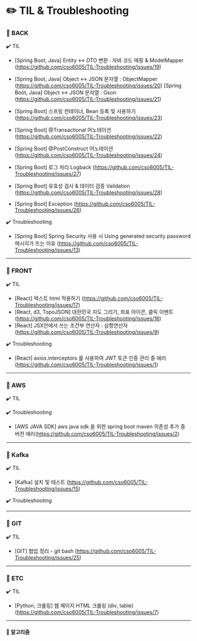 # :pencil2: TIL & Troubleshooting 

### :file_folder: BACK

:heavy_check_mark: TIL
- [Spring Boot, Java] Entity ↔ DTO 변환 : 자바 코드 매핑 & ModelMapper (https://github.com/cso6005/TIL-Troubleshooting/issues/19)
- [Spring Boot, Java] Object ↔ JSON 문자열 : ObjectMapper (https://github.com/cso6005/TIL-Troubleshooting/issues/20)
[Spring Boot, Java] Object ↔ JSON 문자열 : Gson (https://github.com/cso6005/TIL-Troubleshooting/issues/21)

- [Spring Boot] 스프링 컨테이너, Bean 등록 및 사용하기 (https://github.com/cso6005/TIL-Troubleshooting/issues/23)
- [Spring Boot] @Transactional 어노테이션 (https://github.com/cso6005/TIL-Troubleshooting/issues/22)
- [Spring Boot] @PostConstruct 어노테이션 (https://github.com/cso6005/TIL-Troubleshooting/issues/24)

- [Spring Boot] 로그 처리 Logback (https://github.com/cso6005/TIL-Troubleshooting/issues/27)
- [Spring Boot] 유효성 검사 & 데이터 검증 Vaildation (https://github.com/cso6005/TIL-Troubleshooting/issues/28)
- [Spring Boot] Exception (https://github.com/cso6005/TIL-Troubleshooting/issues/26)

:heavy_check_mark: Troubleshooting 
- [Spring Boot] Spring Security 사용 시 Using generated security password 메시지가 뜨는 이유 (https://github.com/cso6005/TIL-Troubleshooting/issues/13)

----
### :file_folder: FRONT

:heavy_check_mark: TIL

- [React] 텍스트 html 적용하기 (https://github.com/cso6005/TIL-Troubleshooting/issues/17)
- [React, d3, TopoJSON] 대한민국 지도 그리기, 좌표 아이콘, 클릭 이벤트 (https://github.com/cso6005/TIL-Troubleshooting/issues/16)
- [React] JSX안에서 쓰는 조건부 연산자 : 삼항연산자
 (https://github.com/cso6005/TIL-Troubleshooting/issues/9)
 
:heavy_check_mark: Troubleshooting
- [React] axios.interceptors 를 사용하여 JWT 토큰 인증 관리 중 에러 (https://github.com/cso6005/TIL-Troubleshooting/issues/1)

----
### :file_folder: AWS
:heavy_check_mark: TIL

:heavy_check_mark: Troubleshooting
- [AWS JAVA SDK] aws java sdk 을 위한 spring boot maven 의존성 추가 중 버전 에러(https://github.com/cso6005/TIL-Troubleshooting/issues/2)

----
### :file_folder: Kafka
:heavy_check_mark: TIL
- [Kafka] 설치 및 테스트 (https://github.com/cso6005/TIL-Troubleshooting/issues/15)

:heavy_check_mark: Troubleshooting

----
### :file_folder: GIT
:heavy_check_mark: TIL
- [GIT] 협업 정리 - git bash (https://github.com/cso6005/TIL-Troubleshooting/issues/25)


----
### :file_folder: ETC
:heavy_check_mark: TIL
- [Python, 크롤링] 웹 페이지 HTML 크롤링 (div, table) (https://github.com/cso6005/TIL-Troubleshooting/issues/7)

----
#### :file_folder: 알고리즘



